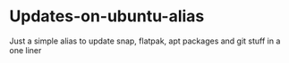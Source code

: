 # Updates-on-ubuntu-alias
Just a simple alias to update snap, flatpak, apt packages and git stuff in a one liner
